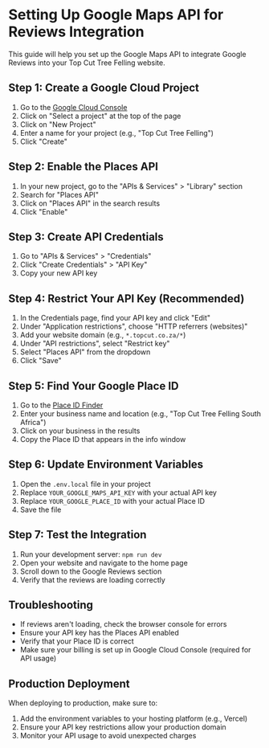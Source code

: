 # Setting Up Google Maps API for Reviews Integration

This guide will help you set up the Google Maps API to integrate Google Reviews into your Top Cut Tree Felling website.

## Step 1: Create a Google Cloud Project

1. Go to the [Google Cloud Console](https://console.cloud.google.com/)
2. Click on "Select a project" at the top of the page
3. Click on "New Project"
4. Enter a name for your project (e.g., "Top Cut Tree Felling")
5. Click "Create"

## Step 2: Enable the Places API

1. In your new project, go to the "APIs & Services" > "Library" section
2. Search for "Places API"
3. Click on "Places API" in the search results
4. Click "Enable"

## Step 3: Create API Credentials

1. Go to "APIs & Services" > "Credentials"
2. Click "Create Credentials" > "API Key"
3. Copy your new API key

## Step 4: Restrict Your API Key (Recommended)

1. In the Credentials page, find your API key and click "Edit"
2. Under "Application restrictions", choose "HTTP referrers (websites)"
3. Add your website domain (e.g., `*.topcut.co.za/*`)
4. Under "API restrictions", select "Restrict key"
5. Select "Places API" from the dropdown
6. Click "Save"

## Step 5: Find Your Google Place ID

1. Go to the [Place ID Finder](https://developers.google.com/maps/documentation/javascript/examples/places-placeid-finder)
2. Enter your business name and location (e.g., "Top Cut Tree Felling South Africa")
3. Click on your business in the results
4. Copy the Place ID that appears in the info window

## Step 6: Update Environment Variables

1. Open the `.env.local` file in your project
2. Replace `YOUR_GOOGLE_MAPS_API_KEY` with your actual API key
3. Replace `YOUR_GOOGLE_PLACE_ID` with your actual Place ID
4. Save the file

## Step 7: Test the Integration

1. Run your development server: `npm run dev`
2. Open your website and navigate to the home page
3. Scroll down to the Google Reviews section
4. Verify that the reviews are loading correctly

## Troubleshooting

- If reviews aren't loading, check the browser console for errors
- Ensure your API key has the Places API enabled
- Verify that your Place ID is correct
- Make sure your billing is set up in Google Cloud Console (required for API usage)

## Production Deployment

When deploying to production, make sure to:

1. Add the environment variables to your hosting platform (e.g., Vercel)
2. Ensure your API key restrictions allow your production domain
3. Monitor your API usage to avoid unexpected charges 